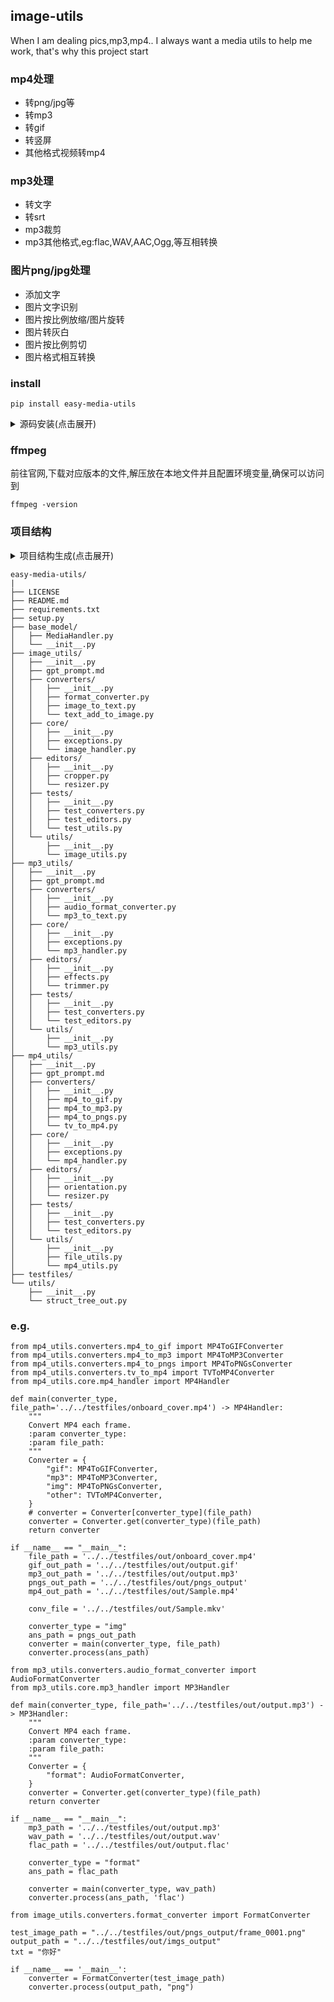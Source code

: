 ## image-utils

When I am dealing pics,mp3,mp4.. I always want a media utils to help me work, that's why this project start

### mp4处理

* 转png/jpg等
* 转mp3
* 转gif
* 转竖屏
* 其他格式视频转mp4

### mp3处理

* 转文字
* 转srt
* mp3裁剪
* mp3其他格式,eg:flac,WAV,AAC,Ogg,等互相转换

### 图片png/jpg处理

* 添加文字
* 图片文字识别
* 图片按比例放缩/图片旋转
* 图片转灰白
* 图片按比例剪切
* 图片格式相互转换

### install

```
pip install easy-media-utils
```

<details>
<summary>源码安装(点击展开) </summary>
# pip freeze > requirements.txt

git clone https://github.com/aceliuchanghong/easy-media-utils.git

conda create -n dealMedia python=3.11

conda activate dealMedia

pip install -r requirements.txt
</details>

### ffmpeg

前往官网,下载对应版本的文件,解压放在本地文件并且配置环境变量,确保可以访问到

```
ffmpeg -version
```

### 项目结构

<details>
<summary>项目结构生成(点击展开) </summary>
from utils.struct_tree_out import print_tree

path = r'D:\aprojectPython\pythonProject\easy-media-utils'

print_tree(path)
</details>

```
easy-media-utils/
|
├── LICENSE
├── README.md
├── requirements.txt
├── setup.py
├── base_model/
│   ├── MediaHandler.py
│   └── __init__.py
├── image_utils/
│   ├── __init__.py
│   ├── gpt_prompt.md
│   ├── converters/
│   │   ├── __init__.py
│   │   ├── format_converter.py
│   │   ├── image_to_text.py
│   │   └── text_add_to_image.py
│   ├── core/
│   │   ├── __init__.py
│   │   ├── exceptions.py
│   │   └── image_handler.py
│   ├── editors/
│   │   ├── __init__.py
│   │   ├── cropper.py
│   │   └── resizer.py
│   ├── tests/
│   │   ├── __init__.py
│   │   ├── test_converters.py
│   │   ├── test_editors.py
│   │   └── test_utils.py
│   └── utils/
│       ├── __init__.py
│       └── image_utils.py
├── mp3_utils/
│   ├── __init__.py
│   ├── gpt_prompt.md
│   ├── converters/
│   │   ├── __init__.py
│   │   ├── audio_format_converter.py
│   │   └── mp3_to_text.py
│   ├── core/
│   │   ├── __init__.py
│   │   ├── exceptions.py
│   │   └── mp3_handler.py
│   ├── editors/
│   │   ├── __init__.py
│   │   ├── effects.py
│   │   └── trimmer.py
│   ├── tests/
│   │   ├── __init__.py
│   │   ├── test_converters.py
│   │   └── test_editors.py
│   └── utils/
│       ├── __init__.py
│       └── mp3_utils.py
├── mp4_utils/
│   ├── __init__.py
│   ├── gpt_prompt.md
│   ├── converters/
│   │   ├── __init__.py
│   │   ├── mp4_to_gif.py
│   │   ├── mp4_to_mp3.py
│   │   ├── mp4_to_pngs.py
│   │   └── tv_to_mp4.py
│   ├── core/
│   │   ├── __init__.py
│   │   ├── exceptions.py
│   │   └── mp4_handler.py
│   ├── editors/
│   │   ├── __init__.py
│   │   ├── orientation.py
│   │   └── resizer.py
│   ├── tests/
│   │   ├── __init__.py
│   │   ├── test_converters.py
│   │   └── test_editors.py
│   └── utils/
│       ├── __init__.py
│       ├── file_utils.py
│       └── mp4_utils.py
├── testfiles/
└── utils/
    ├── __init__.py
    └── struct_tree_out.py
```

### e.g.

```mp4
from mp4_utils.converters.mp4_to_gif import MP4ToGIFConverter
from mp4_utils.converters.mp4_to_mp3 import MP4ToMP3Converter
from mp4_utils.converters.mp4_to_pngs import MP4ToPNGsConverter
from mp4_utils.converters.tv_to_mp4 import TVToMP4Converter
from mp4_utils.core.mp4_handler import MP4Handler

def main(converter_type, file_path='../../testfiles/onboard_cover.mp4') -> MP4Handler:
    """
    Convert MP4 each frame.
    :param converter_type:
    :param file_path:
    """
    Converter = {
        "gif": MP4ToGIFConverter,
        "mp3": MP4ToMP3Converter,
        "img": MP4ToPNGsConverter,
        "other": TVToMP4Converter,
    }
    # converter = Converter[converter_type](file_path)
    converter = Converter.get(converter_type)(file_path)
    return converter

if __name__ == "__main__":
    file_path = '../../testfiles/out/onboard_cover.mp4'
    gif_out_path = '../../testfiles/out/output.gif'
    mp3_out_path = '../../testfiles/out/output.mp3'
    pngs_out_path = '../../testfiles/out/pngs_output'
    mp4_out_path = '../../testfiles/out/Sample.mp4'

    conv_file = '../../testfiles/out/Sample.mkv'

    converter_type = "img"
    ans_path = pngs_out_path
    converter = main(converter_type, file_path)
    converter.process(ans_path)
```

```mp3
from mp3_utils.converters.audio_format_converter import AudioFormatConverter
from mp3_utils.core.mp3_handler import MP3Handler

def main(converter_type, file_path='../../testfiles/out/output.mp3') -> MP3Handler:
    """
    Convert MP4 each frame.
    :param converter_type:
    :param file_path:
    """
    Converter = {
        "format": AudioFormatConverter,
    }
    converter = Converter.get(converter_type)(file_path)
    return converter

if __name__ == "__main__":
    mp3_path = '../../testfiles/out/output.mp3'
    wav_path = '../../testfiles/out/output.wav'
    flac_path = '../../testfiles/out/output.flac'

    converter_type = "format"
    ans_path = flac_path

    converter = main(converter_type, wav_path)
    converter.process(ans_path, 'flac')
```

```img
from image_utils.converters.format_converter import FormatConverter

test_image_path = "../../testfiles/out/pngs_output/frame_0001.png"
output_path = "../../testfiles/out/imgs_output"
txt = "你好"

if __name__ == '__main__':
    converter = FormatConverter(test_image_path)
    converter.process(output_path, "png")

```
